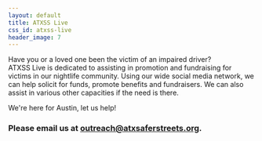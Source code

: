 ```yaml
---
layout: default
title: ATXSS Live
css_id: atxss-live
header_image: 7
---
```


Have you or a loved one been the victim of an impaired driver?  
ATXSS Live is dedicated to assisting in promotion and fundraising for victims in our nightlife community.
Using our wide social media network, we can help solicit for funds, promote benefits and fundraisers.
We can also assist in various other capacities if the need is there.

We're here for Austin, let us help!  

### Please email us at <outreach@atxsaferstreets.org>.
